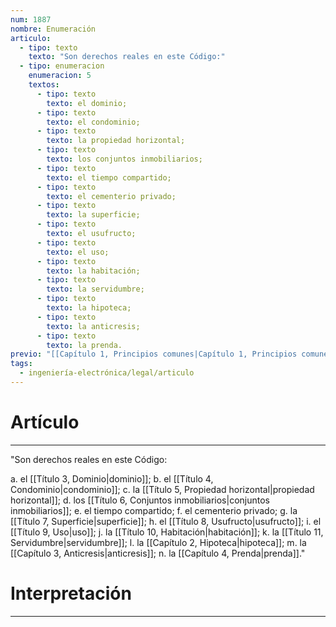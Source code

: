```yaml
---
num: 1887
nombre: Enumeración
articulo:
  - tipo: texto
    texto: "Son derechos reales en este Código:"
  - tipo: enumeracion
    enumeracion: 5
    textos:
      - tipo: texto
        texto: el dominio;
      - tipo: texto
        texto: el condominio;
      - tipo: texto
        texto: la propiedad horizontal;
      - tipo: texto
        texto: los conjuntos inmobiliarios;
      - tipo: texto
        texto: el tiempo compartido;
      - tipo: texto
        texto: el cementerio privado;
      - tipo: texto
        texto: la superficie;
      - tipo: texto
        texto: el usufructo;
      - tipo: texto
        texto: el uso;
      - tipo: texto
        texto: la habitación;
      - tipo: texto
        texto: la servidumbre;
      - tipo: texto
        texto: la hipoteca;
      - tipo: texto
        texto: la anticresis;
      - tipo: texto
        texto: la prenda.
previo: "[[Capítulo 1, Principios comunes|Capítulo 1, Principios comunes]]"
tags:
  - ingeniería-electrónica/legal/articulo
---
```

# Artículo
---
"Son derechos reales en este Código:

 a. el [[Título 3, Dominio|dominio]];
 b. el [[Título 4, Condominio|condominio]];
 c. la [[Título 5, Propiedad horizontal|propiedad horizontal]];
 d. los [[Título 6, Conjuntos inmobiliarios|conjuntos inmobiliarios]];
 e. el tiempo compartido;
 f. el cementerio privado;
 g. la [[Título 7, Superficie|superficie]];
 h. el [[Título 8, Usufructo|usufructo]];
 i. el [[Título 9, Uso|uso]];
 j. la [[Título 10, Habitación|habitación]];
 k. la [[Título 11, Servidumbre|servidumbre]];
 l. la [[Capítulo 2, Hipoteca|hipoteca]];
 m. la [[Capítulo 3, Anticresis|anticresis]];
 n. la [[Capítulo 4, Prenda|prenda]]."

# Interpretación
---


